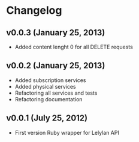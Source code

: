 # Changelog

## v0.0.3 (January 25, 2013)

* Added content lenght 0 for all DELETE requests

## v0.0.2 (January 25, 2013)

* Added subscription services
* Added physical services
* Refactoring all services and tests
* Refactoring documentation

## v0.0.1 (July 25, 2012)

* First version Ruby wrapper for Lelylan API
